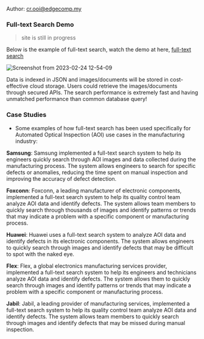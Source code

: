 Author: cr.ooi@edgecomp.my

### Full-text Search Demo

> site is still in progress

Below is the example of full-text search, watch the demo at here, [full-text search](https://drive.google.com/file/d/1e3fQUoQnmoSvkXnmM73XGpnOC0YKz4YL/view?usp=sharing)

![Screenshot from 2023-02-24 12-54-09](https://user-images.githubusercontent.com/107167692/221095305-5e5f0dcb-2032-47cc-a10d-61ad19820af1.png)

Data is indexed in JSON and images/documents will be stored in cost-effective cloud storage. Users could retrieve the images/documents through secured APIs. The search performance is extremely fast and having unmatched performance than common database query! 

### Case Studies

- Some examples of how full-text search has been used specifically for Automated Optical Inspection (AOI) use cases in the manufacturing industry:

**Samsung**: Samsung implemented a full-text search system to help its engineers quickly search through AOI images and data collected during the manufacturing process. The system allows engineers to search for specific defects or anomalies, reducing the time spent on manual inspection and improving the accuracy of defect detection.

**Foxconn**: Foxconn, a leading manufacturer of electronic components, implemented a full-text search system to help its quality control team analyze AOI data and identify defects. The system allows team members to quickly search through thousands of images and identify patterns or trends that may indicate a problem with a specific component or manufacturing process.

**Huawei**: Huawei uses a full-text search system to analyze AOI data and identify defects in its electronic components. The system allows engineers to quickly search through images and identify defects that may be difficult to spot with the naked eye.

**Flex**: Flex, a global electronics manufacturing services provider, implemented a full-text search system to help its engineers and technicians analyze AOI data and identify defects. The system allows them to quickly search through images and identify patterns or trends that may indicate a problem with a specific component or manufacturing process.

**Jabil**: Jabil, a leading provider of manufacturing services, implemented a full-text search system to help its quality control team analyze AOI data and identify defects. The system allows team members to quickly search through images and identify defects that may be missed during manual inspection.
